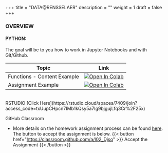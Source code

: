 +++
title = "DATA@RENSSELAER"
description = ""
weight = 1
draft = false
+++

### OVERVIEW

#### PYTHON:
The goal will be to you how to work in Jupyter Notebooks and with Git/Github.

|    <center>   Topic   </center>     |   <center>  Link  </center>     |
| :--------------- |:------------|
|  Functions - Content Example  | [![Open In Colab](https://colab.research.google.com/assets/colab-badge.svg)](https://colab.research.google.com/github/rpi-techfundamentals/spring2019-materials/blob/master/03-python/02-intro-python-functions.ipynb) |
|  Assignment Example   | [![Open In Colab](https://colab.research.google.com/assets/colab-badge.svg)](https://colab.research.google.com/github/rpi-techfundamentals/spring2019-materials/blob/master/03-python/hm-02/hm02.ipynb) |

<br>
RSTUDIO
[Click Here](https://rstudio.cloud/spaces/7409/join?access_code=txUupCHpcn7IMb1kQsy5a7Ig9bjgujLfq3Cr%2F25x)
<br>

GitHub Classroom
- More details on the homework assignment process can be found [here](/mgmt6560-sp18/assignments/). The button to accept the assignment is below.
{{< button href="https://classroom.github.com/a/l02_Djso" >}} Accept the Assignment {{< /button >}}

